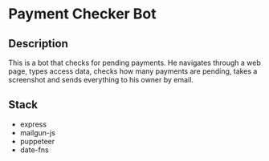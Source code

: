 # Payment Checker Bot

## Description

This is a bot that checks for pending payments. He navigates through a web page, types access data, checks how many payments are pending, takes a screenshot and sends everything to his owner by email.

## Stack

- express
- mailgun-js
- puppeteer
- date-fns
